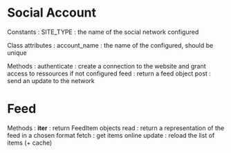 # Social Account

Constants :
    SITE_TYPE : the name of the social network configured

Class attributes :
    account_name : the name of the configured, should be unique

Methods :
    authenticate : create a connection to the website and grant access to ressources if not configured
    feed : return a feed object
    post : send an update to the network

# Feed

Methods :
    __iter__ : return FeedItem objects
    read : return a representation of the feed in a chosen format
    fetch : get items online
    update : reload the list of items (+ cache)
